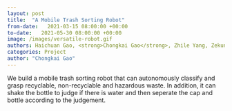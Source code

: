```yaml
---
layout: post
title:  "A Mobile Trash Sorting Robot"
from-date:   2021-03-15 08:00:00 +00:00
to-date:   2021-05-30 08:00:00 +00:00
image: /images/versatile-robot.gif
authors: Haichuan Gao, <strong>Chongkai Gao</strong>, Zhile Yang, Zekun Li, and Feng Chen
categories: Project
author: "Chongkai Gao"
---
```

We build a mobile trash sorting robot that can autonomously classify and grasp recyclable, non-recyclable and hazardous waste. In addition, it can shake the bottle to judge if there is water and then seperate the cap and bottle according to the judgement.
